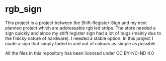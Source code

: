 # rgb_sign 

This project is a project between the Shift-Register-Sign and my next planned 
project which are addressable rgb led strips. The store needed a sign quickly and since 
my shift register sign had a lot of bugs (mainly due to the finicky nature of hardware). 
I needed a stable option. In this project I made a sign that simply faded in and out of 
colours as simple as possible. 

All the files in this repository has been licensed under CC BY-NC-ND 4.0
